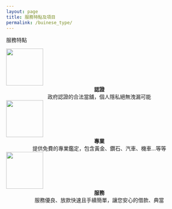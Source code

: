```yaml
---
layout: page
title: 服務特點及項目
permalink: /buinese_type/
---
```

<link rel="stylesheet" href="../css/business_type.css">
<div class="container">
	<div class="bigtitle">
		<p>服務特點</p>
	</div>
	<div class="icon">
		<img src='../svg/feature/goverment.svg' width="100" height="100" class="center">
		<div class="title">
			<div class="subtitle">
				<center><strong>認證</strong></center>
			</div>
			<div class="context">
				<center>政府認證的合法當舖，個人隱私絕無洩漏可能</center>
			</div>
		</div>
	</div>
	<div class="icon">	
		<img src='../svg/feature/briefcase-fill.svg' width="100" height="100" class="center">
		<div class="title">
			<div class="subtitle">
				<center><strong>專業</strong></center>
			</div>
			<div class="context">
				<center>提供免費的專業鑑定，包含黃金、鑽石、汽車、機車...等等</center>
			</div>
		</div>
	</div>
	<div class="icon">
		<img src='../svg/feature/hand-shake.svg' width="100" height="100" class="center">
		<div class="title">
			<div class="subtitle">
				<center><strong>服務</strong></center>
			</div>
			<div class="context">
				<center>服務優良、放款快速且手續簡單，讓您安心的借款、典當</center>
			</div>
		</div>
	</div>
</div>


